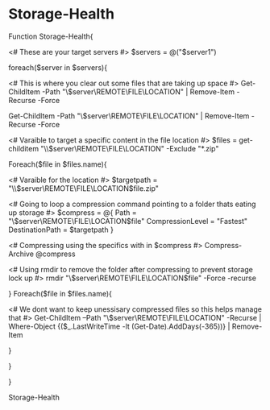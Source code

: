 # Storage-Health

Function Storage-Health{


<# These are your target servers #>
$servers = @("$server1")

foreach($server in $servers){

<# This is where you clear out some files that are taking up space #>
Get-ChildItem -Path "\\$server\REMOTE\FILE\LOCATION\" | Remove-Item -Recurse -Force

Get-ChildItem -Path "\\$server\REMOTE\FILE\LOCATION\" | Remove-Item -Recurse -Force

<# Varaible to target a specific content in the file location #>
$files = get-childitem "\\$server\REMOTE\FILE\LOCATION\" -Exclude "*.zip"

Foreach($file in $files.name){

<# Varaible for the location #>
$targetpath = "\\$server\REMOTE\FILE\LOCATION\$file.zip"

<# Going to loop a compression command pointing to a folder thats eating up storage #>
$compress = @{
  Path = "\\$server\REMOTE\FILE\LOCATION\$file"
  CompressionLevel = "Fastest"
  DestinationPath = $targetpath 
}

<# Compressing using the specifics with in $compress #>
Compress-Archive @compress

<# Using rmdir to remove the folder after compressing to prevent storage lock up #>
rmdir "\\$server\REMOTE\FILE\LOCATION\$file" -Force -recurse

}
Foreach($file in $files.name){


<# We dont want to keep unessisary compressed files so this helps manage that #>
Get-ChildItem –Path "\\$server\REMOTE\FILE\LOCATION\" -Recurse | Where-Object {($_.LastWriteTime -lt (Get-Date).AddDays(-365))} | Remove-Item

}

}

}

Storage-Health
